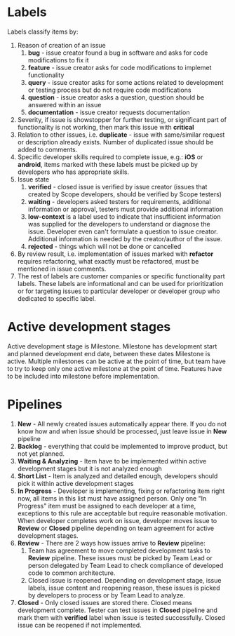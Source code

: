 Labels
=============

Labels classify items by:

 1. Reason of creation of an issue
     1. **bug** - issue creator found a bug in software and asks for code modifications to fix it
     2. **feature** - issue creator asks for code modifications to implemet functionality
     3. **query** - issue creator asks for some actions related to development or testing process but do not require code modifications
     4. **question** - issue creator asks a question, question should be answered within an issue
     5. **documentation** - issue creator requests documentation
 2. Severity, if issue is showstopper for further testing, or significant part of functionality is not working, then mark this issue with **critical**
 3. Relation to other issues, i.e. **duplicate** - issue with same/similar request or description already exists. Number of duplicated issue should be added to comments.
 4. Specific developer skills required to complete issue, e.g.: **iOS** or **android**, items marked with these labels must be picked up by developers who has appropriate skills.
 5. Issue state
     1. **verified** - closed issue is verified by issue creator (issues that created by Scope developers, should be verified by Scope testers)
     2. **waiting** - developers asked testers for requirements, additional information or approval, testers must provide additional information
     3. **low-context** is a label used to indicate that insufficient information was supplied for the developers to understand or diagnose the issue. Developer even can't formulate a question to issue creator. Additional information is needed by the creator/author of the issue.
     4. **rejected** - things which will not be done or cancelled
 6. By review result, i.e. implementation of issues marked with **refactor** requires refactoring, what exactly must be refactored, must be mentioned in issue comments.  
 7. The rest of labels are customer companies or specific functionality part labels. These labels are informational and can be used for prioritization or for targeting issues to particular developer or developer group who dedicated to specific  label.  

Active development stages
==========================

Active development stage is Milestone. Milestone has development start and planned development end date, between these dates Milestone is active. Multiple milestones can be active at the point of time, but team have to try to keep only one active milestone at the point of time. Features have to be included into milestone before implementation.   

Pipelines 
===================

 1. **New** - All newly created issues automatically appear there. If you do not know how and when issue should be processed, just leave issue in **New** pipeline
 2. **Backlog** - everything that could be implemented to improve product, but not yet planned.
 3. **Waiting & Analyzing** - Item have to be implemented within active development stages but it is not analyzed enough
 4. **Short List** - Item is analyzed and detailed enough, developers should pick it within active development stages
 5. **In Progress** - Developer is implementing, fixing or refactoring item right now, all items in this list must have assigned person. Only one "In Progress" item must be assigned to each developer at a time, exceptions to this rule are acceptable but require reasonable motivation. When developer completes work on issue, developer moves issue to **Review** or **Closed** pipeline depending on team agreement for active development stages.
 6. **Review** - There are 2 ways how issues arrive to **Review**  pipeline:
     1. Team has agreement to move completed development tasks to **Review** pipeline. These issues must be picked by Team Lead or person delegated by Team Lead to check compliance of developed code to common architecture.
     2. Closed issue is reopened. Depending on development stage, issue labels, issue content and reopening reason, these issues is picked by developers to process or by Team Lead to analyze.
 7. **Closed** - Only closed issues are stored there. Closed means development complete. Tester can test issues in **Closed** pipeline and mark them with **verified** label when issue is tested successfully. Closed issue can be reopened if not implemented.
 

 

